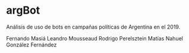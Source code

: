 # argBot
Análisis de uso de bots en campañas políticas de Argentina en el 2019.

Fernando Masiá
Leandro Mousseaud
Rodrigo Perelsztein
Matías Nahuel González Fernández
